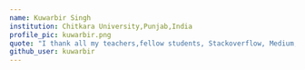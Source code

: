 ```yaml
---
name: Kuwarbir Singh
institution: Chitkara University,Punjab,India
profile_pic: kuwarbir.png 
quote: "I thank all my teachers,fellow students, Stackoverflow, Medium, GFG for always being there for me"
github_user: kuwarbir
---
```


